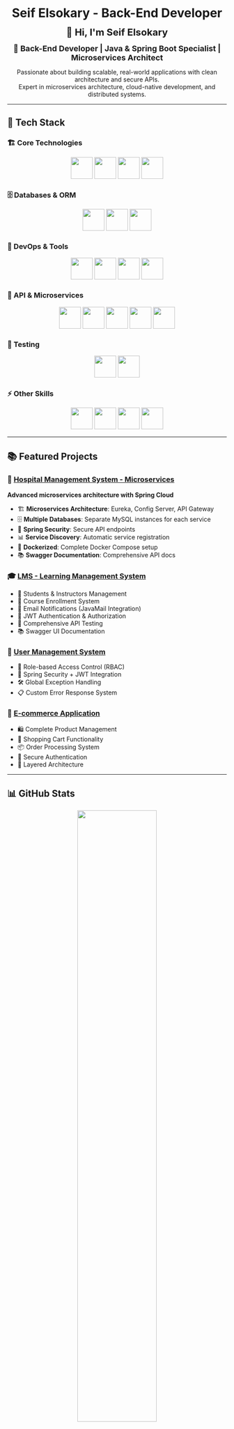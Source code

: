 <p align="center">
  <strong style="font-size:28px;">Seif Elsokary - Back-End Developer</strong>
</p>

<p align="center">
  <strong style="font-size:22px;">👋 Hi, I'm Seif Elsokary</strong>
</p>

<p align="center">
  <strong style="font-size:18px;">🔧 Back-End Developer | Java & Spring Boot Specialist | Microservices Architect</strong>
</p>

<p align="center">
  Passionate about building scalable, real-world applications with clean architecture and secure APIs.<br>
  Expert in microservices architecture, cloud-native development, and distributed systems.
</p>

---

## 🚀 Tech Stack

### 🏗️ Core Technologies
<p align="center">
  <img src="https://img.shields.io/badge/Java-ED8B00?style=for-the-badge&logo=openjdk&logoColor=white" height="50"/>
  <img src="https://img.shields.io/badge/Spring_Boot-6DB33F?style=for-the-badge&logo=springboot&logoColor=white" height="50"/>
  <img src="https://img.shields.io/badge/Spring_Cloud-6DB33F?style=for-the-badge&logo=spring&logoColor=white" height="50"/>
  <img src="https://img.shields.io/badge/Spring_Security-6DB33F?style=for-the-badge&logo=springsecurity&logoColor=white" height="50"/>
</p>

### 🗄️ Databases & ORM
<p align="center">
  <img src="https://img.shields.io/badge/MySQL-00758F?style=for-the-badge&logo=mysql&logoColor=white" height="50"/>
  <img src="https://img.shields.io/badge/JPA_Hibernate-59666C?style=for-the-badge&logo=hibernate&logoColor=white" height="50"/>
  <img src="https://img.shields.io/badge/Spring_Data_JPA-6DB33F?style=for-the-badge&logo=spring&logoColor=white" height="50"/>
</p>

### 🐳 DevOps & Tools
<p align="center">
  <img src="https://img.shields.io/badge/Docker-2496ED?style=for-the-badge&logo=docker&logoColor=white" height="50"/>
  <img src="https://img.shields.io/badge/Docker_Compose-2496ED?style=for-the-badge&logo=docker&logoColor=white" height="50"/>
  <img src="https://img.shields.io/badge/Git_GitHub-181717?style=for-the-badge&logo=github&logoColor=white" height="50"/>
  <img src="https://img.shields.io/badge/Postman-FF6C37?style=for-the-badge&logo=postman&logoColor=white" height="50"/>
</p>

### 📡 API & Microservices
<p align="center">
  <img src="https://img.shields.io/badge/RESTful_APIs-2E8B57?style=for-the-badge&logo=api&logoColor=white" height="50"/>
  <img src="https://img.shields.io/badge/Swagger-85EA2D?style=for-the-badge&logo=swagger&logoColor=black" height="50"/>
  <img src="https://img.shields.io/badge/Spring_Cloud_Gateway-6DB33F?style=for-the-badge&logo=spring&logoColor=white" height="50"/>
  <img src="https://img.shields.io/badge/Eureka_Server-6DB33F?style=for-the-badge&logo=netflix&logoColor=white" height="50"/>
  <img src="https://img.shields.io/badge/Config_Server-6DB33F?style=for-the-badge&logo=spring&logoColor=white" height="50"/>
</p>

### 🧪 Testing
<p align="center">
  <img src="https://img.shields.io/badge/JUnit-25A162?style=for-the-badge&logo=junit5&logoColor=white" height="50"/>
  <img src="https://img.shields.io/badge/Mockito-4CAF50?style=for-the-badge&logo=testinglibrary&logoColor=white" height="50"/>
</p>

### ⚡ Other Skills
<p align="center">
  <img src="https://img.shields.io/badge/Python-306998?style=for-the-badge&logo=python&logoColor=white" height="50"/>
  <img src="https://img.shields.io/badge/Data_Structures-1E90FF?style=for-the-badge&logo=algorithm&logoColor=white" height="50"/>
  <img src="https://img.shields.io/badge/Algorithms-FF1493?style=for-the-badge&logo=solving&logoColor=white" height="50"/>
  <img src="https://img.shields.io/badge/JavaMail-007396?style=for-the-badge&logo=gmail&logoColor=white" height="50"/>
</p>

---

## 📚 Featured Projects

### 🏥 [Hospital Management System - Microservices](https://github.com/Seif-Elsokary/Hospital-Management-System)
**Advanced microservices architecture with Spring Cloud**
- 🏗️ **Microservices Architecture**: Eureka, Config Server, API Gateway  
- 🗄️ **Multiple Databases**: Separate MySQL instances for each service  
- 🔐 **Spring Security**: Secure API endpoints  
- 📊 **Service Discovery**: Automatic service registration  
- 🐳 **Dockerized**: Complete Docker Compose setup  
- 📚 **Swagger Documentation**: Comprehensive API docs  

### 🎓 [LMS - Learning Management System](https://github.com/Seif-Elsokary/LMS)
- 👥 Students & Instructors Management  
- 📘 Course Enrollment System  
- 📧 Email Notifications (JavaMail Integration)  
- 🔐 JWT Authentication & Authorization  
- 🧪 Comprehensive API Testing  
- 📚 Swagger UI Documentation  

### 👤 [User Management System](https://github.com/Seif-Elsokary/user_managment_System)
- 👮 Role-based Access Control (RBAC)  
- 🔐 Spring Security + JWT Integration  
- 🛠️ Global Exception Handling  
- 📋 Custom Error Response System  

### 🛒 [E-commerce Application](https://github.com/Seif-Elsokary/ecommerce_app)
- 🛍️ Complete Product Management  
- 🛒 Shopping Cart Functionality  
- 📦 Order Processing System  
- 🔐 Secure Authentication  
- 🧱 Layered Architecture  

---

## 📊 GitHub Stats

<p align="center">
  <img src="https://github-readme-streak-stats.herokuapp.com/?user=Seif-Elsokary&theme=radical&hide_border=true" width="60%"/>
</p>

---

## 📫 Let's Connect

<p align="center">
  <a href="https://www.linkedin.com/in/seif-elsokary-350233256/" target="_blank">
    <img src="https://img.shields.io/badge/LinkedIn-0077B5?style=for-the-badge&logo=linkedin&logoColor=white&logoWidth=35" height="50"/>
  </a>
  <a href="https://github.com/Seif-Elsokary" target="_blank">
    <img src="https://img.shields.io/badge/GitHub-181717?style=for-the-badge&logo=github&logoColor=white&logoWidth=35" height="50"/>
  </a>
  <a href="https://wa.me/01017846543" target="_blank">
    <img src="https://img.shields.io/badge/WhatsApp-25D366?style=for-the-badge&logo=whatsapp&logoColor=white&logoWidth=35" height="50"/>
  </a>
  <a href="mailto:seifsoliman809@gmail.com" target="_blank">
    <img src="https://img.shields.io/badge/Email-D14836?style=for-the-badge&logo=gmail&logoColor=white&logoWidth=35" height="50"/>
  </a>
  <a href="https://t.me/yourusername" target="_blank">
    <img src="https://img.shields.io/badge/Telegram-26A5E4?style=for-the-badge&logo=telegram&logoColor=white&logoWidth=35" height="50"/>
  </a>
</p>

---

## 🏷️ Technologies & Expertise

`#Java` `#SpringBoot` `#Microservices` `#SpringCloud` `#Docker` `#MySQL` `#JWT` `#SpringSecurity` `#RESTAPI` `#Swagger` `#Eureka` `#APIGateway` `#ConfigServer` `#JPA` `#Hibernate` `#JUnit` `#Mockito` `#SystemDesign` `#DistributedSystems` `#Python` `#Algorithms` `#DataStructures`

---

> 🚀 *Passionate about building scalable systems and continuously learning new technologies. Open to collaboration and new opportunities!*

<p align="center">
  <img src="https://komarev.com/ghpvc/?username=Seif-Elsokary&style=flat-square&color=blueviolet" alt="Profile views"/>
</p>
